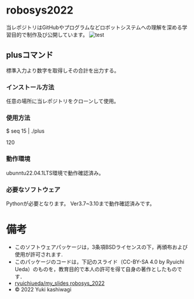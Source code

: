 # robosys2022
当レポジトリはGitHubやプログラムなどロボットシステムへの理解を深める学習目的で制作及び公開しています。
![test](https://github.com/kashwagi/robosys2022/actions/workflows/test.yml/badge.svg)

## plusコマンド
標準入力より数字を取得しその合計を出力する。
### インストール方法
任意の場所に当レポジトリをクローンして使用。
### 使用方法
$ seq 15 | ./plus

120
### 動作環境
ubunntu22.04.1LTS環境で動作確認済み。
### 必要なソフトウェア
Pythonが必要となります。  Ver3.7~3.10まで動作確認済みです。

# 備考
  * このソフトウェアパッケージは，3条項BSDライセンスの下，再頒布および使用が許可されます.
  * このパッケージのコードは，下記のスライド（CC-BY-SA 4.0 by Ryuichi Ueda）のものを，教育目的で本人の許可を得て自身の著作としたものです．
  * [ryuichiueda/my_slides robosys_2022](https://github.com/ryuichiueda/my_slides/tree/master/robosys_2022)
  * © 2022 Yuki kashiwagi
